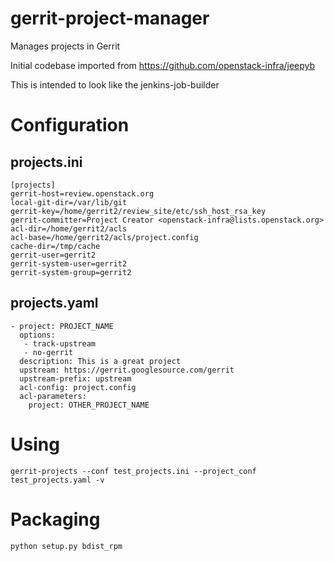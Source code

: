 gerrit-project-manager
======================

Manages projects in Gerrit


Initial codebase imported from https://github.com/openstack-infra/jeepyb

This is intended to look like the jenkins-job-builder

Configuration
=============

projects.ini
------------
```
[projects]
gerrit-host=review.openstack.org
local-git-dir=/var/lib/git
gerrit-key=/home/gerrit2/review_site/etc/ssh_host_rsa_key
gerrit-committer=Project Creator <openstack-infra@lists.openstack.org>
acl-dir=/home/gerrit2/acls
acl-base=/home/gerrit2/acls/project.config
cache-dir=/tmp/cache
gerrit-user=gerrit2
gerrit-system-user=gerrit2
gerrit-system-group=gerrit2
```

projects.yaml
-------------
```
- project: PROJECT_NAME
  options:
   - track-upstream
   - no-gerrit
  description: This is a great project
  upstream: https://gerrit.googlesource.com/gerrit
  upstream-prefix: upstream
  acl-config: project.config
  acl-parameters:
    project: OTHER_PROJECT_NAME
```

Using
=====
`gerrit-projects --conf test_projects.ini --project_conf test_projects.yaml -v`

Packaging
=========
`python setup.py bdist_rpm`
